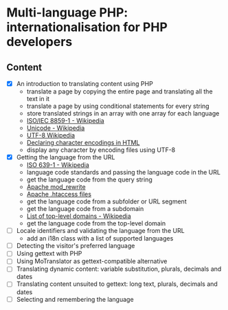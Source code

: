 # Multi-language PHP: internationalisation for PHP developers

## Content

- [x] An introduction to translating content using PHP
  - translate a page by copying the entire page and translating all the text in it
  - translate a page by using conditional statements for every string
  - store translated strings in an array with one array for each language
  - [ISO/IEC 8859-1 - Wikipedia](https://en.wikipedia.org/wiki/ISO/IEC_8859-1)
  - [Unicode - Wikipedia](https://en.wikipedia.org/wiki/Unicode)
  - [UTF-8 Wikipedia](https://en.wikipedia.org/wiki/UTF-8)
  - [Declaring character encodings in HTML](https://www.w3.org/International/questions/qa-html-encoding-declarations)
  - display any character by encoding files using UTF-8
- [x] Getting the language from the URL
  - [ISO 639-1 - Wikipedia](https://en.wikipedia.org/wiki/ISO_639-1) 
  - language code standards and passing the language code in the URL
  - get the language code from the query string
  - [Apache mod_rewrite](https://httpd.apache.org/docs/current/rewrite/intro.html)
  - [Apache .htaccess files](https://httpd.apache.org/docs/current/howto/htaccess.html)
  - get the language code from a subfolder or URL segment
  - get the language code from a subdomain
  - [List of top-level domains - Wikipedia](https://en.wikipedia.org/wiki/List_of_Internet_top-level_domains)
  - get the language code from the top-level domain
- [ ] Locale identifiers and validating the language from the URL
  - add an i18n class with a list of supported languages
- [ ] Detecting the visitor's preferred language
- [ ] Using gettext with PHP
- [ ] Using MoTranslator as gettext-compatible alternative
- [ ] Translating dynamic content: variable substitution, plurals, decimals and dates
- [ ] Translating content unsuited to gettext: long text, plurals, decimals and dates
- [ ] Selecting and remembering the language
